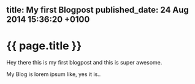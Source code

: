 title:   My first Blogpost
published_date:    24 Aug 2014 15:36:20 +0100
---
# {{ page.title }}

Hey there this is my first blogpost and this is super awesome.

My Blog is lorem ipsum like, yes it is..
